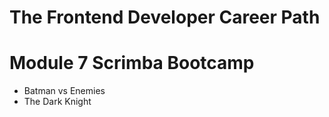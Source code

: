 # The Frontend Developer Career Path

# Module 7 Scrimba Bootcamp

- Batman vs Enemies
- The Dark Knight
